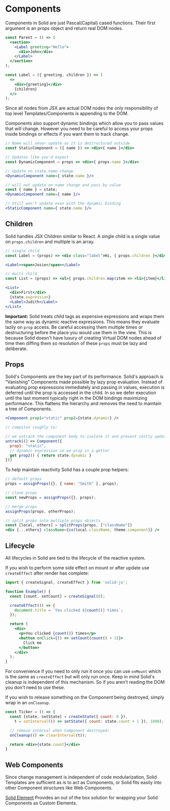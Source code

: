 # Components

Components in Solid are just Pascal(Capital) cased functions. Their first argument is an props object and return real DOM nodes.

```jsx
const Parent = () => (
  <section>
    <Label greeting="Hello">
      <div>John</div>
    </Label>
  </section>
);

const Label = ({ greeting, children }) => (
  <>
    <div>{greeting}</div>
    {children}
  </>
);
```

Since all nodes from JSX are actual DOM nodes the only responsibility of top level Templates/Components is appending to the DOM.

Components also support dynamic bindings which allow you to pass values that will change. However you need to be careful to access your props inside bindings or effects if you want them to track change.

```jsx
// Name will never update as it is destructured outside
const StaticComponent = ({ name }) => <div>{ name }</div>

// Updates like you'd expect
const DynamicComponent = props => <div>{ props.name }</div>

// Update on state.name change
<DynamicComponent name={ state.name }/>

// will not update on name change and pass by value
const { name } = state;
<DynamicComponent name={ name }/>

// Still won't update even with the dynamic binding
<StaticComponent name={ state.name }/>
```

## Children

Solid handles JSX Children similar to React. A single child is a single value on `props.children` and multiple is an array.

```jsx
// single child
const Label = (props) => <div class="label">Hi, { props.children }</div>

<Label><span>Josie</span></Label>

// multi child
const List = (props) => <ul>{ props.children.map(item => <li>{item}</li>) }</ul>;

<List>
  <div>First</div>
  {state.expression}
  <Label>Judith</Label>
</List>
```

**Important:** Solid treats child tags as expensive expressions and wraps them the same way as dynamic reactive expressions. This means they evaluate lazily on `prop` access. Be careful accessing them multiple times or destructuring before the place you would use them in the view. This is because Solid doesn't have luxury of creating Virtual DOM nodes ahead of time then diffing them so resolution of these `props` must be lazy and deliberate.

## Props

Solid's Components are the key part of its performance. Solid's approach is "Vanishing" Components made possible by lazy prop evaluation. Instead of evaluating prop expressions immediately and passing in values, execution is deferred until the prop is accessed in the child. In so we defer execution until the last moment typically right in the DOM bindings maximizing performance. This flattens the hierarchy and removes the need to maintain a tree of Components.

```jsx
<Component prop1="static" prop2={state.dynamic} />

// compiles roughly to:

// we untrack the component body to isolate it and prevent costly updates
untrack(() => Component({
  prop1: "static",
  // dynamic expression so we wrap in a getter
  get prop2() { return state.dynamic }
}))
```

To help maintain reactivity Solid has a couple prop helpers:

```jsx
// default props
props = assignProps({}, { name: "Smith" }, props);

// clone props
const newProps = assignProps({}, props);

// merge props
assignProps(props, otherProps);

// split props into multiple props objects
const [local, others] = splitProps(props, ["className"])
<div {...others} className={cx(local.className, theme.component)} />
```

## Lifecycle

All lifecycles in Solid are tied to the lifecycle of the reactive system.

If you wish to perform some side effect on mount or after update use `createEffect` after render has complete:

```jsx
import { createSignal, createEffect } from 'solid-js';

function Example() {
  const [count, setCount] = createSignal(0);

  createEffect(() => {
    document.title = `You clicked ${count()} times`;
  });

  return (
    <div>
      <p>You clicked {count()} times</p>
      <button onClick={() => setCount(count() + 1)}>
        Click me
      </button>
    </div>
  );
}
```

For convenience if you need to only run it once you can use `onMount` which is the same as `createEffect` but will only run once. Keep in mind Solid's cleanup is independent of this mechanism. So if you aren't reading the DOM you don't need to use these.

If you wish to release something on the Component being destroyed, simply wrap in an `onCleanup`.

```jsx
const Ticker = () => {
  const [state, setState] = createState({ count: 0 }),
    t = setInterval(() => setState({ count: state.count + 1 }), 1000);

  // remove interval when Component destroyed:
  onCleanup(() => clearInterval(t));

  return <div>{state.count}</div>
}
```

## Web Components

Since change management is independent of code modularization, Solid Templates are sufficient as is to act as Components, or Solid fits easily into other Component structures like Web Components.

[Solid Element](https://github.com/ryansolid/solid/tree/master/packages/solid-element) Provides an out of the box solution for wrapping your Solid Components as Custom Elements.
